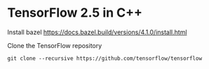# TensorFlow 2.5 in C++
Install bazel https://docs.bazel.build/versions/4.1.0/install.html

Clone the TensorFlow repository
```
git clone --recursive https://github.com/tensorflow/tensorflow
```